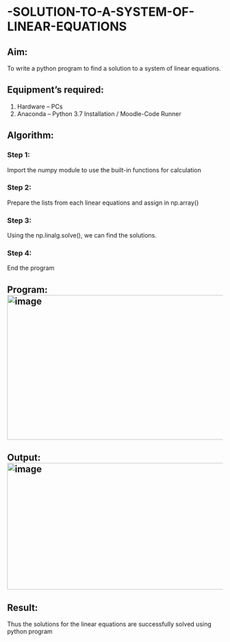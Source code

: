 # -SOLUTION-TO-A-SYSTEM-OF-LINEAR-EQUATIONS
## Aim:
To write a python program to find a solution to a system of linear equations.
## Equipment’s required:
1. 	Hardware – PCs
2. 	Anaconda – Python 3.7 Installation / Moodle-Code Runner
## Algorithm:
### Step 1: 
Import the numpy module to use the built-in functions for calculation
### Step 2: 
Prepare the lists from each linear equations and assign in np.array()
### Step 3: 
Using the np.linalg.solve(), we can find the solutions.
### Step 4: 
End the program
## Program:<img width="985" height="337" alt="image" src="https://github.com/user-attachments/assets/18d818fc-0f78-40da-a918-114d7883ec1c" />


## Output:<img width="1288" height="295" alt="image" src="https://github.com/user-attachments/assets/f4e29dfa-3f60-4697-945d-aa7974fbfde6" />

## Result: 
Thus the solutions for the linear equations are successfully solved using python program

